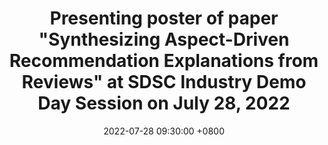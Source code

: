 ---
title: Presenting poster of paper "Synthesizing Aspect-Driven Recommendation Explanations from Reviews" at SDSC Industry Demo Day Session on July 28, 2022
date: 2022-07-28 09:30:00 +0800
---